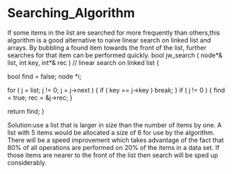 # Searching_Algorithm
If  some items in the list are searched for more frequently than others,this algorithm is a good alternative to naive linear search on linked list and arrays. By bubbling a found item towards the front of the list, further searches for that item can be performed quickly.
bool jw_search ( node*& list, int key, int*& rec ) // linear search on linked list
{
  
  bool find = false;
  node *i;

  for ( j = list; j != 0; j = j->next ) {
    if ( key == j->key )
      break;
  }
  if ( j != 0 ) {
    find = true;
    rec = &j->rec;
  }

  return find;
}

  Solution:use a list that is larger in size than the number of items by one.
 A list with 5 items would be allocated a size of 6 for use by the algorithm.
 There will be a speed improvement which  takes advantage of the fact that 80% of all operations are performed on 20% of the items in a data set.
 If those items are nearer to the front of the list then search will be sped up considerably. 
